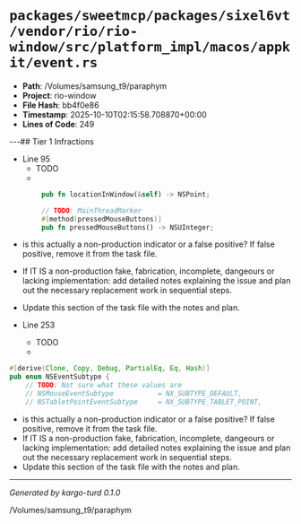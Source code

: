 # `packages/sweetmcp/packages/sixel6vt/vendor/rio/rio-window/src/platform_impl/macos/appkit/event.rs`

- **Path**: /Volumes/samsung_t9/paraphym
- **Project**: rio-window
- **File Hash**: bb4f0e86  
- **Timestamp**: 2025-10-10T02:15:58.708870+00:00  
- **Lines of Code**: 249

---## Tier 1 Infractions 


- Line 95
  - TODO
  - 

```rust
        pub fn locationInWindow(&self) -> NSPoint;

        // TODO: MainThreadMarker
        #[method(pressedMouseButtons)]
        pub fn pressedMouseButtons() -> NSUInteger;
```

- is this actually a non-production indicator or a false positive? If false positive, remove it from the task file.
- If IT IS a non-production fake, fabrication, incomplete, dangeours or lacking implementation: add detailed notes explaining the issue and plan out the necessary replacement work in sequential steps. 
- Update this section of the task file with the notes and plan.


- Line 253
  - TODO
  - 

```rust
#[derive(Clone, Copy, Debug, PartialEq, Eq, Hash)]
pub enum NSEventSubtype {
    // TODO: Not sure what these values are
    // NSMouseEventSubtype           = NX_SUBTYPE_DEFAULT,
    // NSTabletPointEventSubtype     = NX_SUBTYPE_TABLET_POINT,
```

- is this actually a non-production indicator or a false positive? If false positive, remove it from the task file.
- If IT IS a non-production fake, fabrication, incomplete, dangeours or lacking implementation: add detailed notes explaining the issue and plan out the necessary replacement work in sequential steps. 
- Update this section of the task file with the notes and plan.

---

*Generated by kargo-turd 0.1.0*

/Volumes/samsung_t9/paraphym